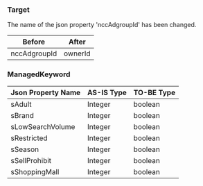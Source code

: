 ### Target
The name of the json property 'nccAdgroupId' has been changed.

Before| After
---------------------|---------------
nccAdgroupId | ownerId


### ManagedKeyword
 Json Property Name | AS-IS Type| TO-BE Type
  ------------------|---------------------|---------------
 sAdult | Integer | boolean 
 sBrand | Integer | boolean
 sLowSearchVolume | Integer | boolean
 sRestricted | Integer | boolean
 sSeason  | Integer | boolean
 sSellProhibit | Integer | boolean
 sShoppingMall | Integer | boolean

